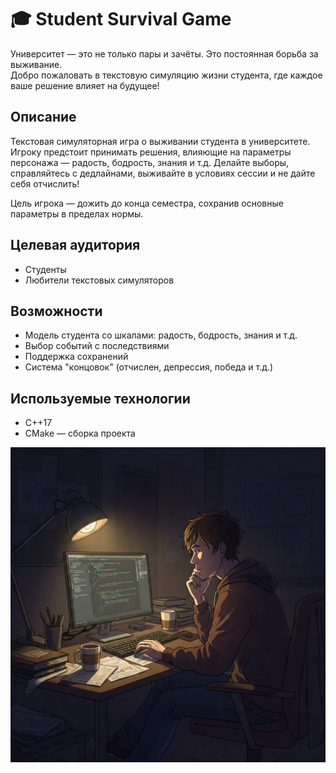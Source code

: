 # 🎓 Student Survival Game

Университет — это не только пары и зачёты. Это постоянная борьба за выживание.  
Добро пожаловать в текстовую симуляцию жизни студента, где каждое ваше решение влияет на будущее!

## Описание

Текстовая симуляторная игра о выживании студента в университете. Игроку предстоит принимать решения, влияющие на параметры персонажа — радость, бодрость, знания и т.д. Делайте выборы, справляйтесь с дедлайнами, выживайте в условиях сессии и не дайте себя отчислить!

Цель игрока — дожить до конца семестра, сохранив основные параметры в пределах нормы.

## Целевая аудитория

- Студенты
- Любители текстовых симуляторов

## Возможности

- Модель студента со шкалами: радость, бодрость, знания и т.д.
- Выбор событий с последствиями
- Поддержка сохранений
- Система "концовок" (отчислен, депрессия, победа и т.д.)

## Используемые технологии

- C++17
- CMake — сборка проекта

![Жизнь студента](assets/student.jpg)
